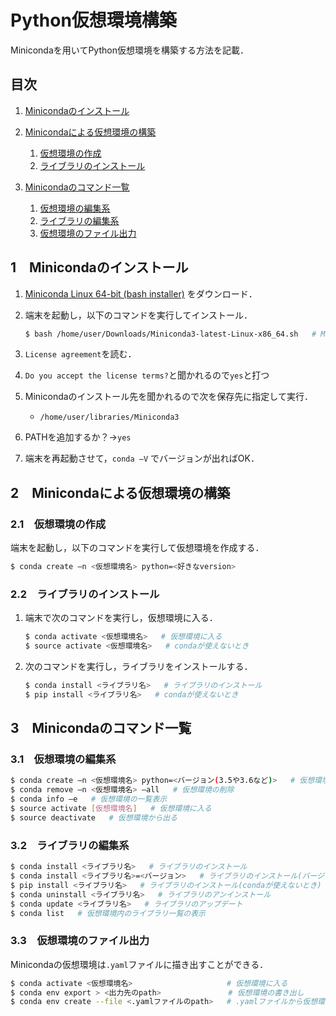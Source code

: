 # Python仮想環境構築

Minicondaを用いてPython仮想環境を構築する方法を記載．

## 目次

1. [Minicondaのインストール](#1minicondaのインストール)

2. [Minicondaによる仮想環境の構築](#2minicondaによる仮想環境の構築)

    1. [仮想環境の作成](#21仮想環境の作成)
    2. [ライブラリのインストール](#22ライブラリのインストール)

3. [Minicondaのコマンド一覧](#3minicondaのコマンド一覧)

    1. [仮想環境の編集系](#31仮想環境の編集系)
    2. [ライブラリの編集系](#32ライブラリの編集系)
    3. [仮想環境のファイル出力](#33仮想環境のファイル出力)

## 1　Minicondaのインストール

1. [Miniconda Linux 64-bit (bash installer)](https://repo.anaconda.com/miniconda/Miniconda3-latest-Linux-x86_64.sh)
をダウンロード．

2. 端末を起動し，以下のコマンドを実行してインストール．

    ```bash
    $ bash /home/user/Downloads/Miniconda3-latest-Linux-x86_64.sh   # Minicondaのインストール
    ```

3. `License agreement`を読む．

4. `Do you accept the license terms?`と聞かれるので`yes`と打つ

5. Minicondaのインストール先を聞かれるので次を保存先に指定して実行．
    - `/home/user/libraries/Miniconda3`

6. PATHを追加するか？→`yes`

7. 端末を再起動させて，`conda –V` でバージョンが出ればOK．

## 2　Minicondaによる仮想環境の構築

### 2.1　仮想環境の作成

端末を起動し，以下のコマンドを実行して仮想環境を作成する．

```bash
$ conda create –n <仮想環境名> python=<好きなversion>
```

### 2.2　ライブラリのインストール

1. 端末で次のコマンドを実行し，仮想環境に入る．

    ```bash
    $ conda activate <仮想環境名>   # 仮想環境に入る
    $ source activate <仮想環境名>   # condaが使えないとき
    ```

2. 次のコマンドを実行し，ライブラリをインストールする．

    ```bash
    $ conda install <ライブラリ名>   # ライブラリのインストール
    $ pip install <ライブラリ名>   # condaが使えないとき
    ```

## 3　Minicondaのコマンド一覧

### 3.1　仮想環境の編集系

```bash
$ conda create –n <仮想環境名> python=<バージョン(3.5や3.6など)>   # 仮想環境の作成
$ conda remove –n <仮想環境名> –all   # 仮想環境の削除
$ conda info –e   # 仮想環境の一覧表示
$ source activate [仮想環境名]   # 仮想環境に入る
$ source deactivate   # 仮想環境から出る
```

### 3.2　ライブラリの編集系

```bash
$ conda install <ライブラリ名>   # ライブラリのインストール
$ conda install <ライブラリ名>=<バージョン>   # ライブラリのインストール(バージョン指定)
$ pip install <ライブラリ名>   # ライブラリのインストール(condaが使えないとき)
$ conda uninstall <ライブラリ名>   # ライブラリのアンインストール
$ conda update <ライブラリ名>   # ライブラリのアップデート
$ conda list   # 仮想環境内のライブラリ一覧の表示
```

### 3.3　仮想環境のファイル出力

Minicondaの仮想環境は`.yaml`ファイルに描き出すことができる．

```bash
$ conda activate <仮想環境名>                     # 仮想環境に入る
$ conda env export > <出力先のpath>               # 仮想環境の書き出し
$ conda env create --file <.yamlファイルのpath>   # .yamlファイルから仮想環境を作成
```
